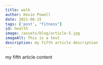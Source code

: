 ```yaml
---
title: walk
author: Kevin Powell
date: 2021-06-15
tags: ['post', "fitness"]
id: health
image: /assets/blog/article-5.jpg
imageAlt: This is a test
description: my fifth article description
---
```


my fifth article content
